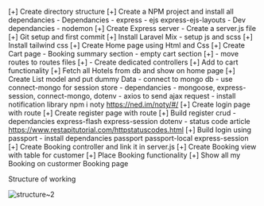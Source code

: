 [+] Create directory structure
[+] Create a NPM project and install all dependancies
    - Dependancies
        - express
        - ejs express-ejs-layouts
    - Dev dependancies
        - nodemon
[+] Create Express server - Create a server.js file
[+] Git setup and first commit
[+] Install Laravel Mix
    - setup js and scss
[+] Install tailwind css
[+] Create Home page using Html and Css
[+] Create Cart page
    - Booking summary section
    - empty cart section
[+] - move routes to routes files
[+] - Create dedicated controllers
[+] Add to cart functionality
    [+] Fetch all Hotels from db and show on home page
    [+] Create List model and put dummy Data
        - connect to mongo db
        - use connect-mongo for session store
            - dependancies
                - mongoose, express-session, connect-mongo, dotenv
    - axios to send ajax request
    - install notification library npm i noty   https://ned.im/noty/#/
[+] Create login page with route
[+] Create register page with route
[+] Build register crud
    - dependancies express-flash express-session dotenv
    - status code article https://www.restapitutorial.com/httpstatuscodes.html
[+] Build login using passport
    - install dependancies passport passport-local express-session
[+] Create Booking controller and link it in server.js
[+] Create Booking view with table for customer
[+] Place Booking functionality
[+] Show all my Booking on custormer Booking page



Structure of working

![structure~2](https://user-images.githubusercontent.com/67025166/102593965-75459d00-40ca-11eb-8bab-cca1303d7de8.png)
